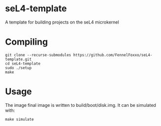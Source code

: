 # seL4-template
A template for building projects on the seL4 microkernel

# Compiling
```
git clone --recurse-submodules https://github.com/FennelFoxxo/seL4-template.git
cd seL4-template
sudo ./setup
make
```

# Usage
The image final image is written to build/boot/disk.img. It can be simulated with:
```
make simulate
```
